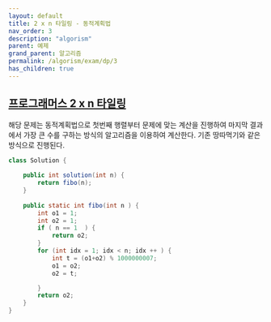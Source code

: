 ```yaml
---
layout: default
title: 2 x n 타일링 - 동적계획법
nav_order: 3
description: "algorism"
parent: 예제
grand_parent: 알고리즘
permalink: /algorism/exam/dp/3
has_children: true
---
```


## [프로그래머스 2 x n 타일링](https://programmers.co.kr/learn/courses/30/lessons/12900)
해당 문제는 동적계획법으로 첫번째 행렬부터 문제에 맞는 계산을 진행하여 마지막 결과에서 가장 큰 수를 구하는 방식의 알고리즘을 이용하여 계산한다.
기존 땅따먹기와 같은 방식으로 진행된다.
```java
class Solution {
    
    public int solution(int n) {
        return fibo(n);
    }
    
    public static int fibo(int n ) {
        int o1 = 1;
        int o2 = 1;
        if ( n == 1  ) {
            return o2;
        }
        for (int idx = 1; idx < n; idx ++ ) {
            int t = (o1+o2) % 1000000007;
            o1 = o2;
            o2 = t;

        }
        return o2;
    }
}
```